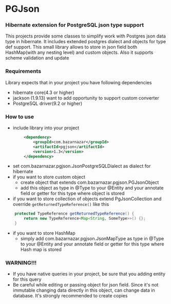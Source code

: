 # PGJson #

### Hibernate extension for PostgreSQL json type support ###

This projects provide some classes to simplify work with Postgres json data type in hibernate. It includes extended postgres dialect and objects for type def support. This small library allows to store in json field both HashMap(with any nesting level) and custom objects. Also it supports scheme validation and update

### Requirements ###

Library expects that in your project you have following dependencies
* hibernate core(4.3 or higher)
* jackson (1.9.13) want to add opportunity to support custom converter
* PostgreSQL driver(9.2 or higher)

### How to use ###
* include library into your project
```xml
        <dependency>
            <groupId>com.bazarnazar</groupId>
            <artifactId>pgjson</artifactId>
            <version>1.3</version>
        </dependency>
```
* set com.bazarnazar.pgjson.JsonPostgreSQLDialect as dialect for hibernate
* if you want to store custom object
    * create object that extends com.bazarnazar.pgjson.PGJsonObject
    * add this object as type in @Type to your @Entity and your annotate field or getter for this type where object is stored
* if you want to store collection of objects extend PgJsonCollection and override `getReturnedTypeReference()` like this
```java
    protected TypeReference getReturnedTypeReference() {
        return new TypeReference<Map<String, SomeType>>() {};
    }
```
* if you want to store HashMap
    * simply add com.bazarnazar.pgjson.JsonMapType as type in @Type to your @Entity and your annotate field or getter for this type where Hash map is stored

### WARNING!!! ####
* If you have native queries in your project, be sure that you adding entity for this query
* Be careful while editing or passing object for json field. Since it's not immutable changing data directly in this object, can change data in database. It's strongly recommended to create copies

